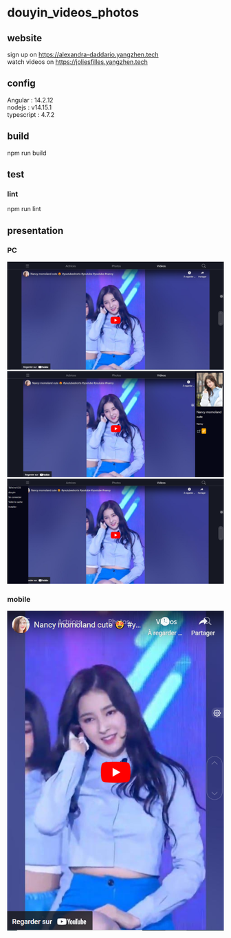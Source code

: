 # douyin_videos_photos

## website
sign up on <a href="https://alexandra-daddario.yangzhen.tech/logup" target="_blank">https://alexandra-daddario.yangzhen.tech</a><br>
watch videos on <a href="https://joliesfilles.yangzhen.tech/videos" target="_blank">https://joliesfilles.yangzhen.tech</a><br>

## config
Angular : 14.2.12<br>
nodejs : v14.15.1<br>
typescript : 4.7.2<bt>

## build
npm run build

## test
### lint
npm run lint

## presentation
### PC
<img src="docs/md/1.png" alt=""><br>
<img src="docs/md/2.png" alt=""><br>
<img src="docs/md/4.png" alt=""><br>

### mobile
<img src="docs/md/3.png" alt=""><br>
